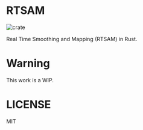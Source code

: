 # RTSAM

![crate](https://img.shields.io/crates/v/rtsam.svg)

Real Time Smoothing and Mapping (RTSAM) in Rust.

# Warning

This work is a WIP.

# LICENSE

MIT
